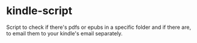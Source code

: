 # kindle-script
Script to check if there's pdfs or epubs in a specific folder and if there are, to email them to your kindle's email separately.
